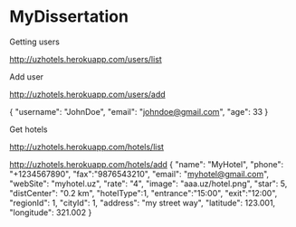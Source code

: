 # MyDissertation

Getting users

http://uzhotels.herokuapp.com/users/list

Add user

http://uzhotels.herokuapp.com/users/add

{
  "username": "JohnDoe",
  "email": "johndoe@gmail.com",
  "age": 33
}

Get hotels

http://uzhotels.herokuapp.com/hotels/list


http://uzhotels.herokuapp.com/hotels/add
{
	"name": "MyHotel",
	"phone": "+1234567890",
	"fax":"9876543210",
	"email": "myhotel@gmail.com",
	"webSite": "myhotel.uz",
	"rate": "4",
	"image": "aaa.uz/hotel.png",
	"star": 5,
	"distCenter": "0.2 km",
  	"hotelType":1,
  	"entrance":"15:00",
  	"exit":"12:00",
	"regionId": 1,
	"cityId": 1,
	"address": "my street way",
	"latitude": 123.001,
	"longitude": 321.002
}
